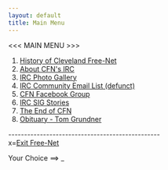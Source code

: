 ```yaml
---
layout: default
title: Main Menu
---
```


<script>
document.addEventListener('keydown',function(e){
  let loc;
  switch (e.key) {
    case '1': loc = '/history.html'; break;
    case '2': loc = '/irc.html'; break;
    case '3': loc = '/gallery'; break;
    case '4': loc = '/list.html'; break;
    case '5': loc = 'https://www.facebook.com/groups/20175661233'; break;
    case '6': loc = '/stories'; break;
    case '7': loc = '/end_announce.html'; break;
    case '8': loc = '/grundner_obit.html'; break;
    case 'x': loc = '/'; break;
    default: loc = null; break;
  }
  if (loc) {
    window.location.href = loc;
  }
});
</script>

<<< MAIN MENU >>>

1. [History of Cleveland Free-Net](history.html)
2. [About CFN's IRC](irc.html)
3. [IRC Photo Gallery](gallery)
4. [IRC Community Email List (defunct)](list.html)
5. [CFN Facebook Group](https://www.facebook.com/groups/20175661233)
6. [IRC SIG Stories](stories)
7. [The End of CFN](end_announce.html)
8. [Obituary - Tom Grundner](grundner_obit.html)

------------------------------------------------<br>
x=[Exit Free-Net](/)

Your Choice ==> _

